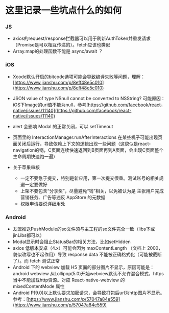 # 这里记录一些坑点什么的如何

### JS
+ axios的request/response拦截器可以用于刷新AuthToken并重发请求（Promise是可以相互传递的）。fetch应该也类似
+ Array.map的处理函数不能是 async/await ？

### iOS
+ Xcode默认开启的bitcode选项可能会导致编译失败等问题，理解：[https://www.jianshu.com/p/8eff48e5c010](https://www.jianshu.com/p/8eff48e5c010)

+ JSON value of type NSnull cannot be converted to NSString?  可能原因：iOS下Image的uri值不能为null，参考[https://github.com/facebook/react-native/issues/11140](https://github.com/facebook/react-native/issues/11140)
+ alert 会影响 Modal 的正常关闭，可以 setTimeout
+ 页面里的 InteractionManager.runAfterInteractions 在某些机子可能出现页面关闭后运行，导致依赖上下文的逻辑出现一些问题（这貌似是react-navigation的锅，C页面连续快速返回到B页面再到A页面，会出现C页面整个生命周期快速跑一遍）
+ 关于苹果审核
  - 一定不要急于提交，特别是新应用，第一次提交很重。测试账号的相关规避一定要做好
  - 上架不要包含“分享奖”，尽量避免“钱”相关，以免被认为是 主张用户完成营销任务、广告等违反 AppStore 的元数据
  - 权限申请要说详细用处


### Android
+ 友盟推送PushModule的so文件须与主工程的so文件完全一致（libs下或jinLibs都可以） 
+ Modal显示时会阻止StatusBar的相关方法，比如setHidden 
+ axios 低版本安卓（4.x）可能会因为 maxContentLength （文档上 2000，貌似改写也不起作用）导致 response.data 不能被正确格式化（可能被截断了）。而 fetch 测试正常
+ Android 下的 webview 加载 H5 页面的部分图片不显示，原因可能是：android webview 从Lollipop(5.0)开始webview默认不允许混合模式，https当中不能加载http资源。对应 React-native-webview 的 mixedContentMode 属性
+ Android P(9.0)以上默认要求加密请求，会导致打包后url为http图片不显示。参考：[https://www.jianshu.com/p/57047a84e559](https://www.jianshu.com/p/57047a84e559)
